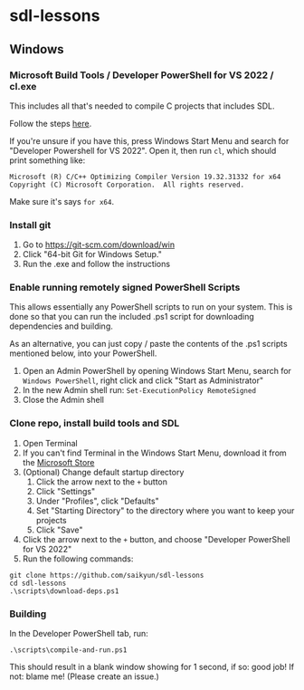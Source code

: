 # sdl-lessons

## Windows

### Microsoft Build Tools / Developer PowerShell for VS 2022 / cl.exe

This includes all that's needed to compile C projects that includes SDL.

Follow the steps [here](https://github.com/saikyun/install-cl).

If you're unsure if you have this, press Windows Start Menu and search for "Developer Powershell for VS 2022". Open it, then run `cl`, which should print something like:

```
Microsoft (R) C/C++ Optimizing Compiler Version 19.32.31332 for x64
Copyright (C) Microsoft Corporation.  All rights reserved.
```

Make sure it's says `for x64`.

### Install git

1. Go to https://git-scm.com/download/win
2. Click "64-bit Git for Windows Setup."
3. Run the .exe and follow the instructions

### Enable running remotely signed PowerShell Scripts

This allows essentially any PowerShell scripts to run on your system. This is done so that you can run the included .ps1 script for downloading dependencies and building.

As an alternative, you can just copy / paste the contents of the .ps1 scripts mentioned below, into your PowerShell.

1. Open an Admin PowerShell by opening Windows Start Menu, search for `Windows PowerShell`, right click and click "Start as Administrator"
2. In the new Admin shell run: `Set-ExecutionPolicy RemoteSigned`
3. Close the Admin shell

### Clone repo, install build tools and SDL

1. Open Terminal
  1. If you can't find Terminal in the Windows Start Menu, download it from the [Microsoft Store](https://apps.microsoft.com/store/detail/windows-terminal/9N0DX20HK701)
2. (Optional) Change default startup directory
   1. Click the arrow next to the `+` button
   2. Click "Settings"
   3. Under "Profiles", click "Defaults"
   4. Set "Starting Directory" to the directory where you want to keep your projects
   5. Click "Save"
2. Click the arrow next to the `+` button, and choose "Developer PowerShell for VS 2022"
3. Run the following commands:
```
git clone https://github.com/saikyun/sdl-lessons
cd sdl-lessons
.\scripts\download-deps.ps1
```

### Building

In the Developer PowerShell tab, run:

```
.\scripts\compile-and-run.ps1
```

This should result in a blank window showing for 1 second, if so: good job! If not: blame me! (Please create an issue.)
